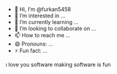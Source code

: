- 👋 Hi, I’m @furkan5458
- 👀 I’m interested in ...
- 🌱 I’m currently learning ...
- 💞️ I’m looking to collaborate on ...
- 📫 How to reach me ...
- 😄 Pronouns: ...
- ⚡ Fun fact: ...

<!---
furkan5458/furkan5458 is a ✨ special ✨ repository because its `README.md` (this file) appears on your GitHub profile.
You can click the Preview link to take a look at your changes.
--->ı love you software making software is fun
